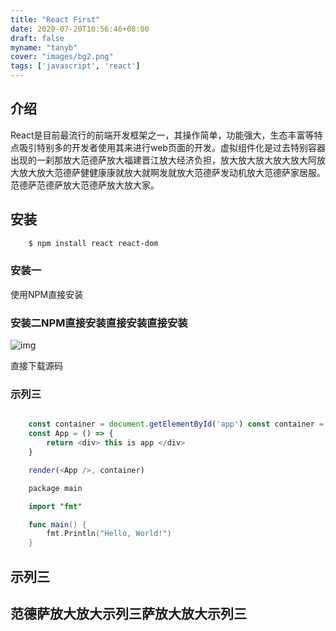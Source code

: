 ```yaml
---
title: "React First"
date: 2020-07-20T10:56:46+08:00
draft: false
myname: "tanyb"
cover: "images/bg2.png"
tags: ['javascript', 'react']
---
```


## 介绍

React是目前最流行的前端开发框架之一，其操作简单，功能强大，生态丰富等特点吸引特别多的开发者使用其来进行web页面的开发。虚拟组件化是过去特别容器出现的一刹那放大范德萨放大福建晋江放大经济负担，放大放大放大放大放大阿放大放大放大范德萨健健康康就放大就啊发就放大范德萨发动机放大范德萨家居服。范德萨范德萨放大范德萨放大放大家。


## 安装

```bash
    $ npm install react react-dom
```

### 安装一

使用NPM直接安装

### 安装二NPM直接安装直接安装直接安装

![img](/images/first.png)

直接下载源码

### 示列三

```javascript

    const container = document.getElementById('app') const container = document.getElementById('app') const container = document.getElementById('app') 
    const App = () => {
        return <div> this is app </div>
    }

    render(<App />, container)

```

```swift
    package main

    import "fmt"

    func main() {
        fmt.Println("Hello, World!")
    }
```

## 示列三
## 范德萨放大放大示列三萨放大放大示列三